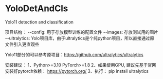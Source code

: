# YoloDetAndCls
Yolo11 detection and classification

项目结构：
--config: 用于存放模型训练的配置文件
--images: 存放测试用的图片
--ultralytics: Yolo项目库，由于ultralytics是个纯python项目，所以直接通过原文件引入更直观些
       
Yolo11部分的可以参考原项目：https://github.com/ultralytics/ultralytics

安装建议：
1、Python>=3.10  PyTorch>=1.8
2、如果使用GPU, 建议先基于官网安装好pytorch依赖： https://pytorch.org/
3、执行： pip install ultralytics